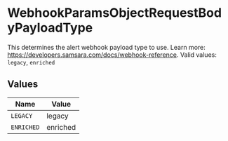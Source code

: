 # WebhookParamsObjectRequestBodyPayloadType

This determines the alert webhook payload type to use. Learn more: https://developers.samsara.com/docs/webhook-reference.  Valid values: `legacy`, `enriched`


## Values

| Name       | Value      |
| ---------- | ---------- |
| `LEGACY`   | legacy     |
| `ENRICHED` | enriched   |